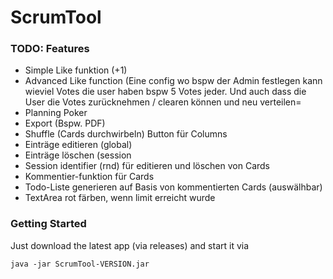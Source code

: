 # ScrumTool

### TODO: Features
- Simple Like funktion (+1)
- Advanced Like function (Eine config wo bspw der Admin festlegen kann wieviel Votes die user haben bspw 5 Votes jeder. Und auch dass die User die Votes zurücknehmen / clearen können und neu verteilen=
- Planning Poker
- Export (Bspw. PDF)
- Shuffle (Cards durchwirbeln) Button für Columns
- Einträge editieren (global)
- Einträge löschen (session
- Session identifier (rnd) für editieren und löschen von Cards
- Kommentier-funktion für Cards
- Todo-Liste generieren auf Basis von kommentierten Cards (auswälhbar)
- TextArea rot färben, wenn limit erreicht wurde

### Getting Started
Just download the latest app (via releases) and start it via
```
java -jar ScrumTool-VERSION.jar
``` 
